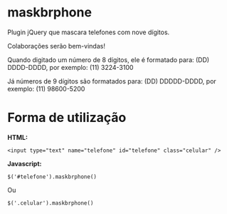 maskbrphone
===========

Plugin jQuery que mascara telefones com nove dígitos.

Colaborações serão bem-vindas!

Quando digitado um número de 8 dígitos, ele é formatado para: (DD) DDDD-DDDD, por exemplo:
(11) 3224-3100

Já números de 9 dígitos são formatados para: (DD) DDDDD-DDDD, por exemplo: (11) 98600-5200

Forma de utilização
===================

**HTML:**

`<input type="text" name="telefone" id="telefone" class="celular" />`

**Javascript:**

`$('#telefone').maskbrphone()`

Ou

`$('.celular').maskbrphone()`
